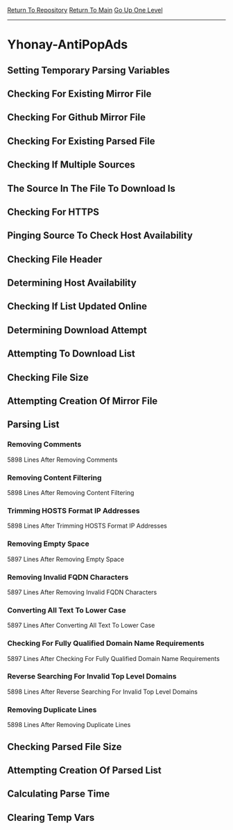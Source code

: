[Return To Repository](https://github.com/deathbybandaid/piholeparser/)
[Return To Main](https://github.com/deathbybandaid/piholeparser/blob/master/RecentRunLogs/Mainlog.md)
[Go Up One Level](https://github.com/deathbybandaid/piholeparser/blob/master/RecentRunLogs/TopLevelScripts/30-Processing-External-Blacklists.md)
____________________________________
# Yhonay-AntiPopAds
## Setting Temporary Parsing Variables
## Checking For Existing Mirror File
## Checking For Github Mirror File
## Checking For Existing Parsed File
## Checking If Multiple Sources
## The Source In The File To Download Is
## Checking For HTTPS
## Pinging Source To Check Host Availability
## Checking File Header
## Determining Host Availability
## Checking If List Updated Online
## Determining Download Attempt
## Attempting To Download List
## Checking File Size
## Attempting Creation Of Mirror File
## Parsing List
### Removing Comments
5898 Lines After Removing Comments
### Removing Content Filtering
5898 Lines After Removing Content Filtering
### Trimming HOSTS Format IP Addresses
5898 Lines After Trimming HOSTS Format IP Addresses
### Removing Empty Space
5897 Lines After Removing Empty Space
### Removing Invalid FQDN Characters
5897 Lines After Removing Invalid FQDN Characters
### Converting All Text To Lower Case
5897 Lines After Converting All Text To Lower Case
### Checking For Fully Qualified Domain Name Requirements
5897 Lines After Checking For Fully Qualified Domain Name Requirements
### Reverse Searching For Invalid Top Level Domains
5898 Lines After Reverse Searching For Invalid Top Level Domains
### Removing Duplicate Lines
5898 Lines After Removing Duplicate Lines
## Checking Parsed File Size
## Attempting Creation Of Parsed List
## Calculating Parse Time
## Clearing Temp Vars
